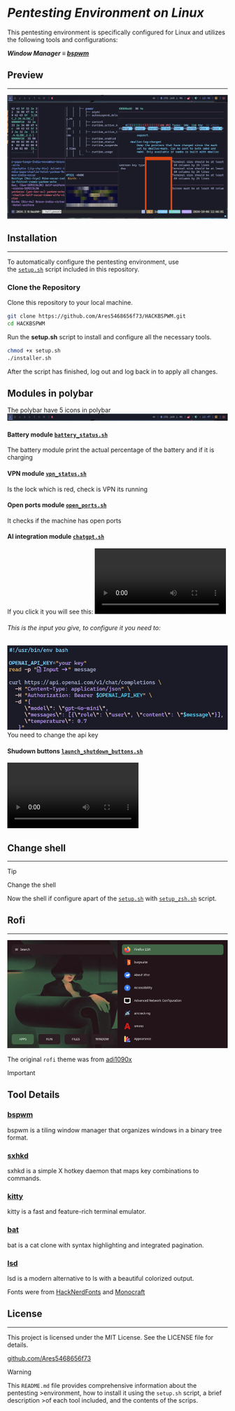 # ***Pentesting Environment on Linux***

This pentesting environment is specifically configured for Linux and utilizes the following tools and configurations:

***Window Manager ≡ [bspwm](https://github.com/baskerville/bspwm)*** 

## Preview

---

![Preview-1](https://github.com/Ares5468656f73/HACKBSPWM/blob/main/Preview/Main.png)


## **Installation**
---
To automatically configure the pentesting environment, use the [`setup.sh`](https://github.com/Ares5468656f73/HACKBSPWM/blob/main/setup.sh) script included in this repository.

### **Clone the Repository**

Clone this repository to your local machine.

```bash
git clone https://github.com/Ares5468656f73/HACKBSPWM.git
cd HACKBSPWM
```

Run the **setup.sh** script to install and configure all the necessary tools.

```bash
chmod +x setup.sh
./installer.sh
```

After the script has finished, log out and log back in to apply all changes.

## Modules in polybar
The polybar have 5 icons in polybar
![Preview-1](https://github.com/Ares5468656f73/HACKBSPWM/blob/main/Preview/Polybar_preview.png)
#### Battery module [`battery_status.sh`](https://github.com/Ares5468656f73/HACKBSPWM/blob/main/polybar/scripts/battery_status.sh)
The battery module print the actual percentage of the battery and if it is charging
#### VPN module [`vpn_status.sh`](https://github.com/Ares5468656f73/HACKBSPWM/blob/main/polybar/scripts/vpn_status.sh)
Is the lock which is red, check is VPN its running 
#### Open ports module [`open_ports.sh`](https://github.com/Ares5468656f73/HACKBSPWM/blob/main/polybar/scripts/open_ports.sh)
It checks if the machine has open ports
#### AI integration module [`chatgpt.sh`](https://github.com/Ares5468656f73/HACKBSPWM/blob/main/polybar/scripts/chatgpt.sh)
If you click it you will see this:
![Video AI](https://github.com/Ares5468656f73/HACKBSPWM/blob/main/Preview/AI.mp4)
###### This is the input you give, to configure it you need to:
![AI script preview](https://github.com/Ares5468656f73/HACKBSPWM/blob/main/Preview/AI_preview.png)
You need to change the api key
#### Shudown buttons [`launch_shutdown_buttons.sh`](https://github.com/Ares5468656f73/HACKBSPWM/blob/main/polybar/scripts/launch_shutdown_buttons.sh)
![Shutdown video](https://github.com/Ares5468656f73/HACKBSPWM/blob/main/Preview/Buttons_preview.mp4)

## Change shell 
---
>[!TIP]
>Change the shell

Now the shell if configure apart of the [`setup.sh`](https://github.com/Ares5468656f73/HACKBSPWM/blob/main/setup.sh) with [`setup_zsh.sh`](https://github.com/Ares5468656f73/HACKBSPWM/blob/main/zsh_setup/setup_zsh.sh) script.


## Rofi
---
![Rofi theme](https://github.com/Ares5468656f73/HACKBSPWM/blob/main/Preview/RofiPreview.png)

The original `rofi` theme was from [adi1090x](https://github.com/adi1090x/rofi/tree/master)

>[!IMPORTANT]
>## **Tool Details**
>
>### [**bspwm**](https://github.com/baskerville/bspwm)
>
>bspwm is a tiling window manager that organizes windows in a binary tree format.
>
>### [**sxhkd**](https://github.com/baskerville/sxhkd)
>
>sxhkd is a simple X hotkey daemon that maps key combinations to commands.
>
>### [**kitty**](https://github.com/kovidgoyal/kitty.git)
>
>kitty is a fast and feature-rich terminal emulator.
>
>### [**bat**](https://github.com/sharkdp/bat)
>
>bat is a cat clone with syntax highlighting and integrated pagination.
>
>### [**lsd**](https://github.com/lsd-rs/lsd)
>
>lsd is a modern alternative to ls with a beautiful colorized output.

Fonts were from [HackNerdFonts](https://www.nerdfonts.com/) and [Monocraft](https://github.com/IdreesInc/Monocraft) 

## **License**

---

This project is licensed under the MIT License. See the LICENSE file for details.

[github.com/Ares5468656f73](https://github.com/Ares5468656f73/HACKBSPWM.git)

>[!WARNING]
>This `README.md` file provides comprehensive information about the pentesting >environment, how to install it using the `setup.sh` script, a brief description >of each tool included, and the contents of the scrips.
